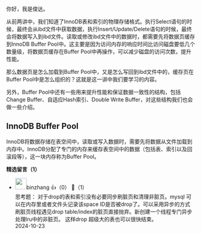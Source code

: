 你好，我是俊达。

从前两讲中，我们知道了InnoDB表和索引的物理存储格式。执行Select语句的时候，最终会从ibd文件中获取数据，执行Insert/Update/Delete语句的时候，最终会将数据写入到ibd文件。读取或修改ibd文件中的数据时，都需要先将数据页缓存到InnoDB Buffer Pool中。这主要是因为访问内存的响应时间比访问磁盘要低几个数量级，将数据页缓存在Buffer Pool中再操作，可以减少磁盘的访问次数，提升性能。

那么数据页是怎么加载到Buffer Pool中，又是怎么写回到ibd文件中的，缓存页在Buffer Pool中是怎么组织的？这就是这一讲中我们要学习的内容。

另外，Buffer Pool中还有一些用来提升性能和保证数据一致性的结构，包括Change Buffer、自适应Hash索引、Double Write Buffer，对这些结构我们也会做一些介绍。

## InnoDB Buffer Pool

InnoDB将数据存储在表空间中，读取或写入数据时，需要先将数据从文件加载到内存中。InnoDB分配了专门的内存来缓存表空间中的数据（包括表、索引以及回滚段等），这一块内存称为Buffer Pool。
<div><strong>精选留言（1）</strong></div><ul>
<li><img src="https://thirdwx.qlogo.cn/mmopen/vi_32/Q3auHgzwzM59PTNiaDASVicbVaeWBU1WKmOgyHcqVtl85nDwAqDicib1EUKE2RRoU0x0vZctZO4kbPDUTTke8qKfAw/132" width="30px"><span>binzhang</span> 👍（0） 💬（1）<div>思考题： 对于drop的表和索引没有必要同步刷脏页和清理非脏页。mysql 可以在内存里或者文件头记录该space ID是否被drop了。可以采用异步的方式 刷脏页线程遇见drop table&#47;index的脏页直接抛弃。新创建一个线程专门异步处理lru中的非脏页。 这样drop 超级大的表也可以很快结束。</div>2024-10-23</li><br/>
</ul>